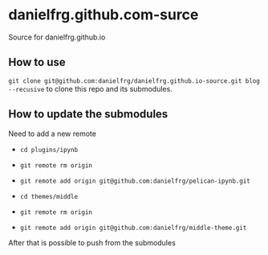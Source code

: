 danielfrg.github.com-surce
==========================

Source for danielfrg.github.io

## How to use

`git clone git@github.com:danielfrg/danielfrg.github.io-source.git blog --recusive`
to clone this repo and its submodules.

## How to update the submodules

Need to add a new remote

- `cd plugins/ipynb`
- `git remote rm origin`
- `git remote add origin git@github.com:danielfrg/pelican-ipynb.git`

- `cd themes/middle`
- `git remote rm origin`
- `git remote add origin git@github.com:danielfrg/middle-theme.git`

After that is possible to push from the submodules
